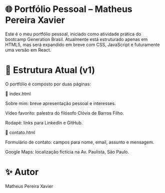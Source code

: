 # 🌐 Portfólio Pessoal – Matheus Pereira Xavier

Este é o meu portfólio pessoal, iniciado como atividade prática do bootcamp Generation Brasil.
Atualmente está estruturado apenas em HTML5, mas será expandido em breve com CSS, JavaScript e futuramente uma versão em React.

# 📑 Estrutura Atual (v1)

O portfólio é composto por duas páginas:

🔹 index.html

Sobre mim: breve apresentação pessoal e interesses.

Vídeo favorito: palestra do filósofo Clóvis de Barros Filho.

Rodapé: links para LinkedIn e GitHub.

🔹 contato.html

Formulário de contato: campos para nome, email, assunto e mensagem.

Google Maps: localização fictícia na Av. Paulista, São Paulo.

# ✨ Autor

Matheus Pereira Xavier

